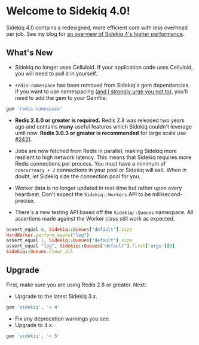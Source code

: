 # Welcome to Sidekiq 4.0!

Sidekiq 4.0 contains a redesigned, more efficient core with less overhead per job.
See my blog for [an overview of Sidekiq 4's higher performance](http://www.mikeperham.com/2015/10/14/optimizing-sidekiq/).

## What's New

* Sidekiq no longer uses Celluloid.  If your application code uses Celluloid,
  you will need to pull it in yourself.

* `redis-namespace` has been removed from Sidekiq's gem dependencies. If
  you want to use namespacing ([and I strongly urge you not to](http://www.mikeperham.com/2015/09/24/storing-data-with-redis/)), you'll need to add the gem to your Gemfile:
```ruby
gem 'redis-namespace'
```

* **Redis 2.8.0 or greater is required.**  Redis 2.8 was released two years
  ago and contains **many** useful features which Sidekiq couldn't
  leverage until now.  **Redis 3.0.3 or greater is recommended** for large
  scale use [#2431](https://github.com/mperham/sidekiq/issues/2431).

* Jobs are now fetched from Redis in parallel, making Sidekiq more
  resilient to high network latency.  This means that Sidekiq requires
  more Redis connections per process.  You must have a minimum of
  `concurrency + 2` connections in your pool or Sidekiq will exit.
  When in doubt, let Sidekiq size the connection pool for you.

* Worker data is no longer updated in real-time but rather upon every
  heartbeat.  Don't expect the `Sidekiq::Workers` API to be millisecond-precise.

* There's a new testing API based off the `Sidekiq::Queues` namespace. All
  assertions made against the Worker class still work as expected.
```ruby
assert_equal 0, Sidekiq::Queues["default"].size
HardWorker.perform_async("log")
assert_equal 1, Sidekiq::Queues["default"].size
assert_equal "log", Sidekiq::Queues["default"].first['args'][0]
Sidekiq::Queues.clear_all
```

## Upgrade

First, make sure you are using Redis 2.8 or greater. Next:

* Upgrade to the latest Sidekiq 3.x.
```ruby
gem 'sidekiq', '< 4'
```
* Fix any deprecation warnings you see.
* Upgrade to 4.x.
```ruby
gem 'sidekiq', '< 5'
```
